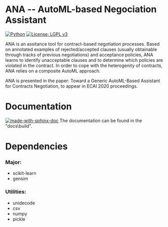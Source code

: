# ANA -- AutoML-based Negociation Assistant 

[![Python](https://img.shields.io/badge/Python-3.7.1-blue.svg)](https://www.python.org/downloads/release/python-370/)
[![License: LGPL v3](https://img.shields.io/badge/License-LGPL%20v3-blue.svg)](https://www.gnu.org/licenses/lgpl-3.0)

ANA is an assitance tool for contract-based negotiation processes. Based on annotated examples of rejected/accepted clauses (usually obtainable through tracks of previous negotiations) and acceptance policies, ANA learns to identify unacceptable clauses and to determine which policies are violated in the contract. In order to cope with the heterogenity of contracts, ANA relies on a composite AutoML approach.

ANA is presented in the paper: Toward a Generic AutoML-Based Assistant for Contracts Negotiation, to appear in ECAI 2020 proceedings.

# Documentation
[![made-with-sphinx-doc](https://img.shields.io/badge/Made%20with-Sphinx-1f425f.svg)](https://www.sphinx-doc.org/)
The documentation can be found in the "docs\build".

# Dependencies
### Major:
* scikit-learn
* gensim

### Utilities:
* unidecode
* csv
* numpy
* pickle
